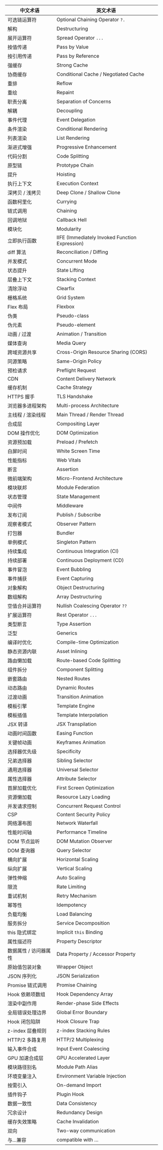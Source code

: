| 中文术语              | 英文术语                                       |
| --------------------- | ---------------------------------------------- |
| 可选链运算符          | Optional Chaining Operator `?.`                |
| 解构                  | Destructuring                                  |
| 展开运算符            | Spread Operator `...`                          |
| 按值传递              | Pass by Value                                  |
| 按引用传递            | Pass by Reference                              |
| 强缓存                | Strong Cache                                   |
| 协商缓存              | Conditional Cache / Negotiated Cache           |
| 重排                  | Reflow                                         |
| 重绘                  | Repaint                                        |
| 职责分离              | Separation of Concerns                         |
| 解耦                  | Decoupling                                     |
| 事件代理              | Event Delegation                               |
| 条件渲染              | Conditional Rendering                          |
| 列表渲染              | List Rendering                                 |
| 渐进式增强            | Progressive Enhancement                        |
| 代码分割              | Code Splitting                                 |
| 原型链                | Prototype Chain                                |
| 提升                  | Hoisting                                       |
| 执行上下文            | Execution Context                              |
| 深拷贝 / 浅拷贝       | Deep Clone / Shallow Clone                     |
| 函数柯里化            | Currying                                       |
| 链式调用              | Chaining                                       |
| 回调地狱              | Callback Hell                                  |
| 模块化                | Modularity                                     |
| 立即执行函数          | IIFE (Immediately Invoked Function Expression) |
| diff 算法             | Reconciliation / Diffing                       |
| 并发模式              | Concurrent Mode                                |
| 状态提升              | State Lifting                                  |
| 层叠上下文            | Stacking Context                               |
| 清除浮动              | Clearfix                                       |
| 栅格系统              | Grid System                                    |
| Flex 布局             | Flexbox                                        |
| 伪类                  | Pseudo-class                                   |
| 伪元素                | Pseudo-element                                 |
| 动画 / 过渡           | Animation / Transition                         |
| 媒体查询              | Media Query                                    |
| 跨域资源共享          | Cross-Origin Resource Sharing (CORS)           |
| 同源策略              | Same-Origin Policy                             |
| 预检请求              | Preflight Request                              |
| CDN                   | Content Delivery Network                       |
| 缓存机制              | Cache Strategy                                 |
| HTTPS 握手            | TLS Handshake                                  |
| 浏览器多进程架构      | Multi-process Architecture                     |
| 主线程 / 渲染线程     | Main Thread / Render Thread                    |
| 合成层                | Compositing Layer                              |
| DOM 操作优化          | DOM Optimization                               |
| 资源预加载            | Preload / Prefetch                             |
| 白屏时间              | White Screen Time                              |
| 性能指标              | Web Vitals                                     |
| 断言                  | Assertion                                      |
| 微前端架构            | Micro-Frontend Architecture                    |
| 模块联邦              | Module Federation                              |
| 状态管理              | State Management                               |
| 中间件                | Middleware                                     |
| 发布订阅              | Publish / Subscribe                            |
| 观察者模式            | Observer Pattern                               |
| 打包器                | Bundler                                        |
| 单例模式              | Singleton Pattern                              |
| 持续集成              | Continuous Integration (CI)                    |
| 持续部署              | Continuous Deployment (CD)                     |
| 事件冒泡              | Event Bubbling                                 |
| 事件捕获              | Event Capturing                                |
| 对象解构              | Object Destructuring                           |
| 数组解构              | Array Destructuring                            |
| 空值合并运算符        | Nullish Coalescing Operator `??`               |
| 扩展运算符            | Rest Operator `...`                            |
| 类型断言              | Type Assertion                                 |
| 泛型                  | Generics                                       |
| 编译时优化            | Compile-time Optimization                      |
| 静态资源内联          | Asset Inlining                                 |
| 路由懒加载            | Route-based Code Splitting                     |
| 组件拆分              | Component Splitting                            |
| 嵌套路由              | Nested Routes                                  |
| 动态路由              | Dynamic Routes                                 |
| 过渡动画              | Transition Animation                           |
| 模板引擎              | Template Engine                                |
| 模板插值              | Template Interpolation                         |
| JSX 转译              | JSX Transpilation                              |
| 动画时间函数          | Easing Function                                |
| 关键帧动画            | Keyframes Animation                            |
| 选择器优先级          | Specificity                                    |
| 兄弟选择器            | Sibling Selector                               |
| 通用选择器            | Universal Selector                             |
| 属性选择器            | Attribute Selector                             |
| 首屏加载优化          | First Screen Optimization                      |
| 资源懒加载            | Resource Lazy Loading                          |
| 并发请求控制          | Concurrent Request Control                     |
| CSP                   | Content Security Policy                        |
| 网络瀑布图            | Network Waterfall                              |
| 性能时间轴            | Performance Timeline                           |
| DOM 节点监听          | DOM Mutation Observer                          |
| DOM 查询器            | Query Selector                                 |
| 横向扩展              | Horizontal Scaling                             |
| 纵向扩展              | Vertical Scaling                               |
| 弹性伸缩              | Auto Scaling                                   |
| 限流                  | Rate Limiting                                  |
| 重试机制              | Retry Mechanism                                |
| 幂等性                | Idempotency                                    |
| 负载均衡              | Load Balancing                                 |
| 服务拆分              | Service Decomposition                          |
| this 隐式绑定         | Implicit `this` Binding                        |
| 属性描述符            | Property Descriptor                            |
| 数据属性 / 访问器属性 | Data Property / Accessor Property              |
| 原始值包装对象        | Wrapper Object                                 |
| JSON 序列化           | JSON Serialization                             |
| Promise 链式调用      | Promise Chaining                               |
| Hook 依赖项数组       | Hook Dependency Array                          |
| 渲染中副作用          | Render-phase Side Effects                      |
| 全局错误处理边界      | Global Error Boundary                          |
| Hook 闭包陷阱         | Hook Closure Trap                              |
| z-index 层叠规则      | z-index Stacking Rules                         |
| HTTP/2 多路复用       | HTTP/2 Multiplexing                            |
| 输入事件合成          | Input Event Coalescing                         |
| GPU 加速合成层        | GPU Accelerated Layer                          |
| 模块路径别名          | Module Path Alias                              |
| 环境变量注入          | Environment Variable Injection                 |
| 按需引入              | On-demand Import                               |
| 插件钩子              | Plugin Hook                                    |
| 数据一致性            | Data Consistency                               |
| 冗余设计              | Redundancy Design                              |
| 缓存失效策略          | Cache Invalidation                             |
| 双向                  | Two-way communication                          |
| 与…兼容               | compatible with …                              |



